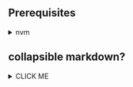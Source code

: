 

## Prerequisites

<details><summary>nvm</summary>
   <br>
   <code>Mac/Ubuntu</code>
   <p>
```bash
   curl -o- https://raw.githubusercontent.com/creationix/nvm/v0.33.0/install.sh | bash
```
   </p>
</details>


## collapsible markdown?

<details><summary>CLICK ME</summary>
<p>

#### yes, even hidden code blocks!

```python
print("hello world!")
```

</p>
</details>
